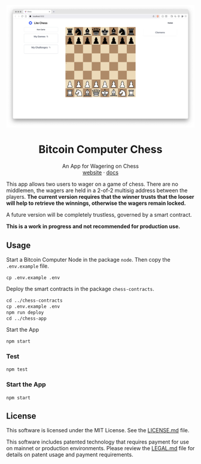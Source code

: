 <div align="center">
  <img src="./imgs/chess.png" alt="chess-app-screenshot" border="0" style=""/>
  <h1>Bitcoin Computer Chess</h1>
  <p>
    An App for Wagering on Chess
    <br />
    <a href="http://bitcoincomputer.io/">website</a> &#183; <a href="http://docs.bitcoincomputer.io/">docs</a>
  </p>
</div>

This app allows two users to wager on a game of chess. There are no middlemen, the wagers are held in a 2-of-2 multisig address between the players. **The current version requires that the winner trusts that the looser will help to retrieve the winnings, otherwise the wagers remain locked.**

A future version will be completely trustless, governed by a smart contract.

**This is a work in progress and not recommended for production use.**

## Usage

Start a Bitcoin Computer Node in the package `node`. Then copy the `.env.example` file.

```
cp .env.example .env
```

Deploy the smart contracts in the package `chess-contracts`.

```
cd ../chess-contracts
cp .env.example .env
npm run deploy
cd ../chess-app
```

Start the App

```
npm start
```

### Test

```
npm test
```

### Start the App

```
npm start
```

## License

This software is licensed under the MIT License. See the [LICENSE.md](./LICENSE.md) file.

This software includes patented technology that requires payment for use on mainnet or production environments. Please review the [LEGAL.md](./LEGAL.md) file for details on patent usage and payment requirements.
